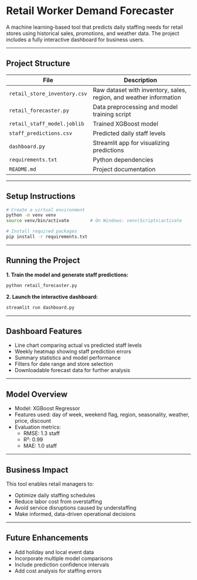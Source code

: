 # Retail Worker Demand Forecaster

A machine learning-based tool that predicts daily staffing needs for retail stores using historical sales, promotions, and weather data. The project includes a fully interactive dashboard for business users.

---

## Project Structure

| File | Description |
|------|-------------|
| `retail_store_inventory.csv` | Raw dataset with inventory, sales, region, and weather information |
| `retail_forecaster.py` | Data preprocessing and model training script |
| `retail_staff_model.joblib` | Trained XGBoost model |
| `staff_predictions.csv` | Predicted daily staff levels |
| `dashboard.py` | Streamlit app for visualizing predictions |
| `requirements.txt` | Python dependencies |
| `README.md` | Project documentation |

---

## Setup Instructions

```bash
# Create a virtual environment
python -m venv venv
source venv/bin/activate        # On Windows: venv\Scripts\activate

# Install required packages
pip install -r requirements.txt
```

---

## Running the Project

**1. Train the model and generate staff predictions:**

```bash
python retail_forecaster.py
```

**2. Launch the interactive dashboard:**

```bash
streamlit run dashboard.py
```

---

## Dashboard Features

* Line chart comparing actual vs predicted staff levels
* Weekly heatmap showing staff prediction errors
* Summary statistics and model performance
* Filters for date range and store selection
* Downloadable forecast data for further analysis

---

## Model Overview

* Model: XGBoost Regressor
* Features used: day of week, weekend flag, region, seasonality, weather, price, discount
* Evaluation metrics:
  * RMSE: 1.3 staff
  * R²: 0.99
  * MAE: 1.0 staff

---

## Business Impact

This tool enables retail managers to:

* Optimize daily staffing schedules
* Reduce labor cost from overstaffing
* Avoid service disruptions caused by understaffing
* Make informed, data-driven operational decisions

---

## Future Enhancements

* Add holiday and local event data
* Incorporate multiple model comparisons
* Include prediction confidence intervals
* Add cost analysis for staffing errors 